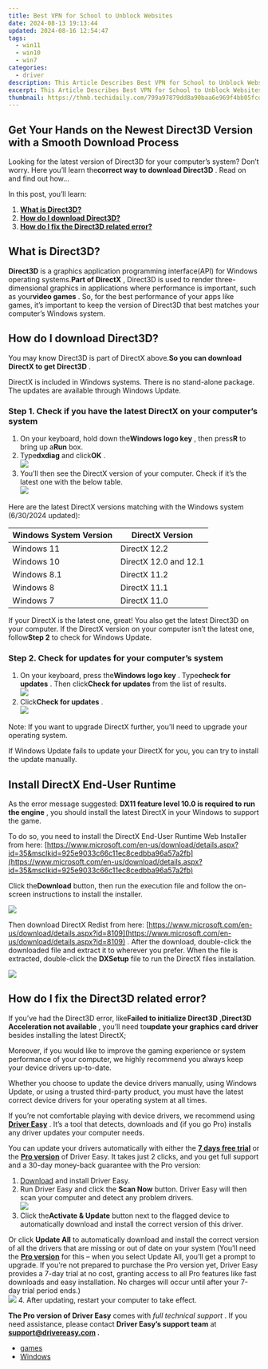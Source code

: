 ```yaml
---
title: Best VPN for School to Unblock Websites
date: 2024-08-13 19:13:44
updated: 2024-08-16 12:54:47
tags:
  - win11
  - win10
  - win7
categories:
  - driver
description: This Article Describes Best VPN for School to Unblock Websites
excerpt: This Article Describes Best VPN for School to Unblock Websites
thumbnail: https://thmb.techidaily.com/799a97879dd8a90baa6e969f4bb05fcde15523a2765ac1b15d1b78fad2268973.jpg
---
```


## Get Your Hands on the Newest Direct3D Version with a Smooth Download Process

Looking for the latest version of Direct3D for your computer’s system? Don’t worry. Here you’ll learn the**correct way to download Direct3D** . Read on and find out how…

In this post, you’ll learn:

1. **[What is Direct3D?](https://tools.techidaily.com/drivereasy/download/)**
2. **[How do I download Direct3D?](https://tools.techidaily.com/drivereasy/download/)**
3. **[How do I fix the Direct3D related error?](https://tools.techidaily.com/drivereasy/download/)**

## What is Direct3D?

**Direct3D** is a graphics application programming interface(API) for Windows operating systems.**Part of DirectX** , Direct3D is used to render three-dimensional graphics in applications where performance is important, such as your**video games** . So, for the best performance of your apps like games, it’s important to keep the version of Direct3D that best matches your computer’s Windows system.

## How do I download Direct3D?

 You may know Direct3D is part of DirectX above.**So you can download DirectX to get Direct3D** .

 DirectX is included in Windows systems. There is no stand-alone package. The updates are available through Windows Update.

### Step 1\. Check if you have the latest DirectX on your computer’s system

1. On your keyboard, hold down the**Windows logo key** , then press**R** to bring up a**Run** box.
2. Type**dxdiag** and click**OK** .  
![](https://images.drivereasy.com/wp-content/uploads/2018/08/img_5b7e5bf785418.png)
3. You’ll then see the DirectX version of your computer. Check if it’s the latest one with the below table.  
![](https://images.drivereasy.com/wp-content/uploads/2018/08/img_5b7e5c7b546da.jpg)

 Here are the latest DirectX versions matching with the Windows system (6/30/2024 updated):

| Windows System Version | DirectX Version       |
| ---------------------- | --------------------- |
| Windows 11             | DirectX 12.2          |
| Windows 10             | DirectX 12.0 and 12.1 |
| Windows 8.1            | DirectX 11.2          |
| Windows 8              | DirectX 11.1          |
| Windows 7              | DirectX 11.0          |

 If your DirectX is the latest one, great! You also get the latest Direct3D on your computer. If the DirectX version on your computer isn’t the latest one, follow**Step 2** to check for Windows Update.

### Step 2\. Check for updates for your computer’s system

1. On your keyboard, press the**Windows logo key** . Type**check for updates** . Then click**Check for updates** from the list of results.  
![](https://www.drivereasy.com/wp-content/uploads/2017/07/win11-search-bar-check-for-updates.jpg)
2. Click**Check for updates** .  
![](https://www.drivereasy.com/wp-content/uploads/2021/07/win11-check-for-updates.png)

 Note: If you want to upgrade DirectX further, you’ll need to upgrade your operating system.

 If Windows Update fails to update your DirectX for you, you can try to install the update manually.

## Install DirectX End-User Runtime

 As the error message suggested: **DX11 feature level 10.0 is required to run the engine** , you should install the latest DirectX in your Windows to support the game.

 To do so, you need to install the DirectX End-User Runtime Web Installer from here: [https://www.microsoft.com/en-us/download/details.aspx?id=35&msclkid=925e9033c66c11ec8cedbba96a57a2fb](https://www.microsoft.com/en-us/download/details.aspx?id=35&msclkid=925e9033c66c11ec8cedbba96a57a2fb)

 Click the**Download** button, then run the execution file and follow the on-screen instructions to install the installer.

![](https://www.drivereasy.com/wp-content/uploads/2024/06/runtime-directx.png)

 Then download DirectX Redist from here: [https://www.microsoft.com/en-us/download/details.aspx?id=8109](https://www.microsoft.com/en-us/download/details.aspx?id=8109) . After the download, double-click the downloaded file and extract it to wherever you prefer. When the file is extracted, double-click the **DXSetup** file to run the DirectX files installation.

![](https://www.drivereasy.com/wp-content/uploads/2024/06/dxsetup.png)

## How do I fix the Direct3D related error?

 If you’ve had the Direct3D error, like**Failed to initialize Direct3D** ,**Direct3D Acceleration not available** , you’ll need to**update your graphics card driver** besides installing the latest DirectX;

 Moreover, if you would like to improve the gaming experience or system performance of your computer, we highly recommend you always keep your device drivers up-to-date.

 Whether you choose to update the device drivers manually, using Windows Update, or using a trusted third-party product, you must have the latest correct device drivers for your operating system at all times.

 If you’re not comfortable playing with device drivers, we recommend using **[Driver Easy](https://tools.techidaily.com/drivereasy/download/)**  . It’s a tool that detects, downloads and (if you go Pro) installs any driver updates your computer needs.

 You can update your drivers automatically with either the [**7 days free trial**](https://tools.techidaily.com/drivereasy/download/) or the [**Pro version**](https://tools.techidaily.com/drivereasy/download/) of Driver Easy. It takes just 2 clicks, and you get full support and a 30-day money-back guarantee with the Pro version:

1. [Download](https://tools.techidaily.com/drivereasy/download/) and install Driver Easy.
2. Run Driver Easy and click the **Scan Now** button. Driver Easy will then scan your computer and detect any problem drivers.  
![](https://www.drivereasy.com/wp-content/uploads/2020/10/6_0_scan-now.jpg)
3. Click the**Activate & Update** button next to the flagged device to automatically download and install the correct version of this driver.  

 Or click **Update All** to automatically download and install the correct version of all the drivers that are missing or out of date on your system (You’ll need the **[Pro version](https://tools.techidaily.com/drivereasy/download/)**  for this – when you select Update All, you’ll get a prompt to upgrade. If you’re not prepared to purchase the Pro version yet, Driver Easy provides a 7-day trial at no cost, granting access to all Pro features like fast downloads and easy installation. No charges will occur until after your 7-day trial period ends.)  
![](https://www.drivereasy.com/wp-content/uploads/2021/05/NVIDIA-GeForce-RTX-3090-Ti-3.jpg)
4. After updating, restart your computer to take effect.

**The Pro version of Driver Easy** comes with _full technical support_ . If you need assistance, please contact **Driver Easy’s support team** at **[support@drivereasy.com](https://tools.techidaily.com/drivereasy/download/) .**

* [games](https://tools.techidaily.com/drivereasy/download/)
* [Windows](https://tools.techidaily.com/drivereasy/download/)

<ins class="adsbygoogle"
     style="display:block"
     data-ad-format="autorelaxed"
     data-ad-client="ca-pub-7571918770474297"
     data-ad-slot="1223367746"></ins>



<ins class="adsbygoogle"
     style="display:block"
     data-ad-client="ca-pub-7571918770474297"
     data-ad-slot="8358498916"
     data-ad-format="auto"
     data-full-width-responsive="true"></ins>
